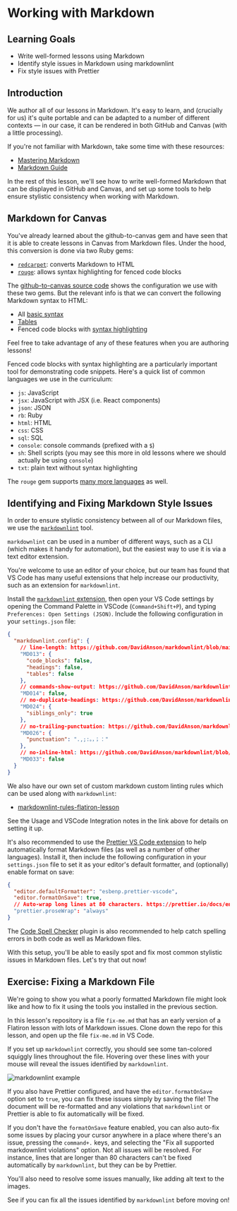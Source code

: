 # Working with Markdown

## Learning Goals

- Write well-formed lessons using Markdown
- Identify style issues in Markdown using markdownlint
- Fix style issues with Prettier

## Introduction

We author all of our lessons in Markdown. It's easy to learn, and (crucially for
us) it's quite portable and can be adapted to a number of different contexts
— in our case, it can be rendered in both GitHub and Canvas (with a little
processing).

If you're not familiar with Markdown, take some time with these resources:

- [Mastering Markdown](https://masteringmarkdown.com/)
- [Markdown Guide](https://www.markdownguide.org/getting-started/)

In the rest of this lesson, we'll see how to write well-formed Markdown that can
be displayed in GitHub and Canvas, and set up some tools to help ensure
stylistic consistency when working with Markdown.

## Markdown for Canvas

You've already learned about the github-to-canvas gem and have seen that it is
able to create lessons in Canvas from Markdown files. Under the hood, this
conversion is done via two Ruby gems:

- [`redcarpet`](https://github.com/vmg/redcarpet): converts Markdown to HTML
- [`rouge`](https://github.com/rouge-ruby/rouge): allows syntax highlighting for
  fenced code blocks

The [github-to-canvas source code][conversion code] shows the configuration we
use with these two gems. But the relevant info is that we can convert the
following Markdown syntax to HTML:

- All [basic syntax][basic syntax]
- [Tables][tables]
- Fenced code blocks with [syntax highlighting][syntax highlighting]

Feel free to take advantage of any of these features when you are authoring
lessons!

Fenced code blocks with syntax highlighting are a particularly important tool
for demonstrating code snippets. Here's a quick list of common languages we use
in the curriculum:

- `js`: JavaScript
- `jsx`: JavaScript with JSX (i.e. React components)
- `json`: JSON
- `rb`: Ruby
- `html`: HTML
- `css`: CSS
- `sql`: SQL
- `console`: console commands (prefixed with a `$`)
- `sh`: Shell scripts (you may see this more in old lessons where we should
  actually be using `console`)
- `txt`: plain text without syntax highlighting

The `rouge` gem supports [many more languages][languages] as well.

## Identifying and Fixing Markdown Style Issues

In order to ensure stylistic consistency between all of our Markdown files, we
use the [`markdownlint`][markdownlint] tool.

`markdownlint` can be used in a number of different ways, such as a CLI (which
makes it handy for automation), but the easiest way to use it is via a text
editor extension.

You're welcome to use an editor of your choice, but our team has found that VS
Code has many useful extensions that help increase our productivity, such as an
extension for `markdownlint`.

Install the [`markdownlint` extension][markdownlint-extension], then open your
VS Code settings by opening the Command Palette in VSCode (`Command+Shift+P`),
and typing `Preferences: Open Settings (JSON)`. Include the following
configuration in your `settings.json` file:

```json
{
  "markdownlint.config": {
    // line-length: https://github.com/DavidAnson/markdownlint/blob/main/doc/Rules.md#md013
    "MD013": {
      "code_blocks": false,
      "headings": false,
      "tables": false
    },
    // commands-show-output: https://github.com/DavidAnson/markdownlint/blob/main/doc/Rules.md#md014
    "MD014": false,
    // no-duplicate-headings: https://github.com/DavidAnson/markdownlint/blob/main/doc/Rules.md#md024
    "MD024": {
      "siblings_only": true
    },
    // no-trailing-punctuation: https://github.com/DavidAnson/markdownlint/blob/main/doc/Rules.md#md026
    "MD026": {
      "punctuation": ".,;:。，；："
    },
    // no-inline-html: https://github.com/DavidAnson/markdownlint/blob/main/doc/Rules.md#md026
    "MD033": false
  }
}
```

We also have our own set of custom markdown custom linting rules which can be
used along with `markdownlint`:

- [markdownlint-rules-flatiron-lesson][]

See the Usage and VSCode Integration notes in the link above for details on
setting it up.

It's also recommended to use the [Prettier VS Code extension][prettier] to help
automatically format Markdown files (as well as a number of other languages).
Install it, then include the following configuration in your `settings.json`
file to set it as your editor's default formatter, and (optionally) enable
format on save:

```json
{
  "editor.defaultFormatter": "esbenp.prettier-vscode",
  "editor.formatOnSave": true,
  // Auto-wrap long lines at 80 characters. https://prettier.io/docs/en/options.html#prose-wrap
  "prettier.proseWrap": "always"
}
```

The [Code Spell Checker][code spell checker] plugin is also recommended to help
catch spelling errors in both code as well as Markdown files.

With this setup, you'll be able to easily spot and fix most common stylistic
issues in Markdown files. Let's try that out now!

## Exercise: Fixing a Markdown File

We're going to show you what a poorly formatted Markdown file might look like
and how to fix it using the tools you installed in the previous section.

In this lesson's repository is a file `fix-me.md` that has an early version of a
Flatiron lesson with lots of Markdown issues. Clone down the repo for this
lesson, and open up the file `fix-me.md` in VS Code.

If you set up `markdownlint` correctly, you should see some tan-colored squiggly
lines throughout the file. Hovering over these lines with your mouse will reveal
the issues identified by `markdownlint`.

![markdownlint example](https://curriculum-content.s3.amazonaws.com/curriculum-training/markdown/markdownlint.png)

If you also have Prettier configured, and have the `editor.formatOnSave` option
set to `true`, you can fix these issues simply by saving the file! The document
will be re-formatted and any violations that `markdownlint` or Prettier is able
to fix automatically will be fixed.

If you don't have the `formatOnSave` feature enabled, you can also auto-fix some
issues by placing your cursor anywhere in a place where there's an issue,
pressing the `command+.` keys, and selecting the "Fix all supported markdownlint
violations" option. Not all issues will be resolved. For instance, lines that
are longer than 80 characters can't be fixed automatically by `markdownlint`,
but they can be by Prettier.

You'll also need to resolve some issues manually, like adding alt text to the
images.

See if you can fix all the issues identified by `markdownlint` before moving on!

[conversion code]:
  https://github.com/learn-co-curriculum/github-to-canvas/blob/master/lib/github-to-canvas/repository_converter.rb#L30-L41
[basic syntax]: https://www.markdownguide.org/basic-syntax/
[tables]: https://www.markdownguide.org/extended-syntax/#tables
[syntax highlighting]:
  https://www.markdownguide.org/extended-syntax/#syntax-highlighting
[languages]: https://github.com/rouge-ruby/rouge/blob/master/docs/Languages.md
[markdownlint]: https://github.com/DavidAnson/markdownlint
[markdownlint-extension]:
  https://marketplace.visualstudio.com/items?itemName=DavidAnson.vscode-markdownlint
[markdownlint-rules-flatiron-lesson]:
  https://github.com/learn-co-curriculum/markdownlint-rules-flatiron-lesson
[prettier]:
  https://marketplace.visualstudio.com/items?itemName=esbenp.prettier-vscode
[code spell checker]:
  https://marketplace.visualstudio.com/items?itemName=streetsidesoftware.code-spell-checker
